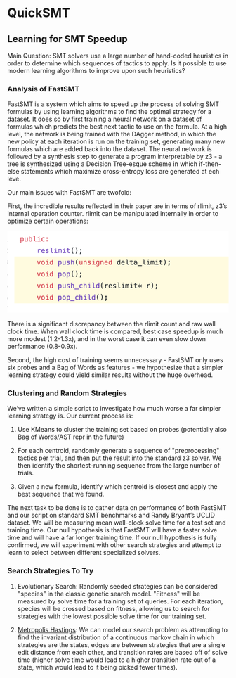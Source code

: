 # QuickSMT

## Learning for SMT Speedup

Main Question: SMT solvers use a large number of hand-coded heuristics in order to determine which sequences of tactics to apply. Is it possible to use modern learning algorithms to improve upon such heuristics?

### Analysis of FastSMT

FastSMT is a system which aims to speed up the process of solving SMT formulas by using learning algorithms to find the optimal strategy for a dataset. It does so by first training a neural network on a dataset of formulas which predicts the best next tactic to use on the formula. At a high level, the network is being trained with the DAgger method, in which the new policy at each iteration is run on the training set, generating many new formulas which are added back into the dataset. The neural network is followed by a synthesis step to generate a program interpretable by z3 - a tree is synthesized using a Decision Tree-esque scheme in which if-then-else statements which maximize cross-entropy loss are generated at ech leve.

Our main issues with FastSMT are twofold:

First, the incredible results reflected in their paper are in terms of rlimit, z3’s internal operation counter. rlimit can be manipulated internally in order to optimize certain operations:

![image alt text](img/image_0.png)

 There is a significant discrepancy between the rlimit count and raw wall clock time. When wall clock time is compared, best case speedup is much more modest (1.2-1.3x), and in the worst case it can even slow down performance (0.8-0.9x).

Second, the high cost of training seems unnecessary - FastSMT only uses six probes and a Bag of Words as features - we hypothesize that a simpler learning strategy could yield similar results without the huge overhead.

### Clustering and Random Strategies

We’ve written a simple script to investigate how much worse a far simpler learning strategy is. Our current process is:

1. Use KMeans to cluster the training set based on probes (potentially also Bag of Words/AST repr in the future)

2. For each centroid, randomly generate a sequence of "preprocessing" tactics per trial, and then put the result into the standard z3 solver. We then identify the shortest-running sequence from the large number of trials.

3. Given a new formula, identify which centroid is closest and apply the best sequence that we found.

The next task to be done is to gather data on performance of both FastSMT and our script on standard SMT benchmarks and Randy Bryant’s UCLID dataset. We will be measuring mean wall-clock solve time for a test set and training time. Our null hypothesis is that FastSMT will have a faster solve time and will have a far longer training time. If our null hypothesis is fully confirmed, we will experiment with other search strategies and attempt to learn to select between different specialized solvers.


### Search Strategies To Try

1. Evolutionary Search: Randomly seeded strategies can be considered "species" in the classic genetic search model. "Fitness" will be measured by solve time for a training set of queries. For each iteration, species will be crossed based on fitness, allowing us to search for strategies with the lowest possible solve time for our training set.

2. [Metropolis Hastings](http://www.mit.edu/~ilkery/papers/MetropolisHastingsSampling.pdf): We can model our search problem as attempting to find the invariant distribution of a continuous markov chain in which strategies are the states, edges are between strategies that are a single edit distance from each other, and transition rates are based off of solve time (higher solve time would lead to a higher transition rate out of a state, which would lead to it being picked fewer times).
